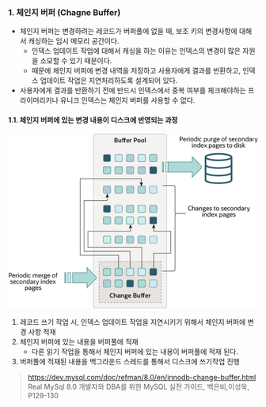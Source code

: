 ### 1. 체인지 버퍼 (Chagne Buffer)
- 체인지 버퍼는 변경하려는 레코드가 버퍼풀에 없을 때, 보조 키의 변경사항에 대해서 캐싱하는 임시 메모리 공간이다.
  - 인덱스 업데이트 작업에 대해서 캐싱을 하는 이유는 인덱스의 변경이 많은 자원을 소모할 수 있기 때문이다.
  - 때문에 체인지 버퍼에 변경 내역을 저장하고 사용자에게 결과를 반환하고, 인덱스 업데이트 작업은 지연처리하도록 설계되어 있다.
- 사용자에게 결과를 반환하기 전에 반드시 인덱스에서 중복 여부를 체크해야하는 프라이머리키나 유니크 인덱스는 체인지 버퍼를 사용할 수 없다.

#### 1.1. 체인지 버퍼에 있는 변경 내용이 디스크에 반영되는 과정
![](./img/innodb_change_buffer.png)

1. 레코드 쓰기 작업 시, 인덱스 업데이트 작업을 지연시키기 위해서 체인지 버퍼에 변경 사항 적재
2. 체인지 버퍼에 있는 내용을 버퍼풀에 적재
   - 다른 읽기 작업을 통해서 체인지 버퍼에 있는 내용이 버퍼풀에 적재 된다.
3. 버퍼풀에 적재된 내용을 백그라운드 스레드를 통해서 디스크에 쓰기작업 진행 

> https://dev.mysql.com/doc/refman/8.0/en/innodb-change-buffer.html
> Real MySql 8.0 개발자와 DBA를 위한 MySQL 실전 가이드, 백은비,이성욱, P129-130